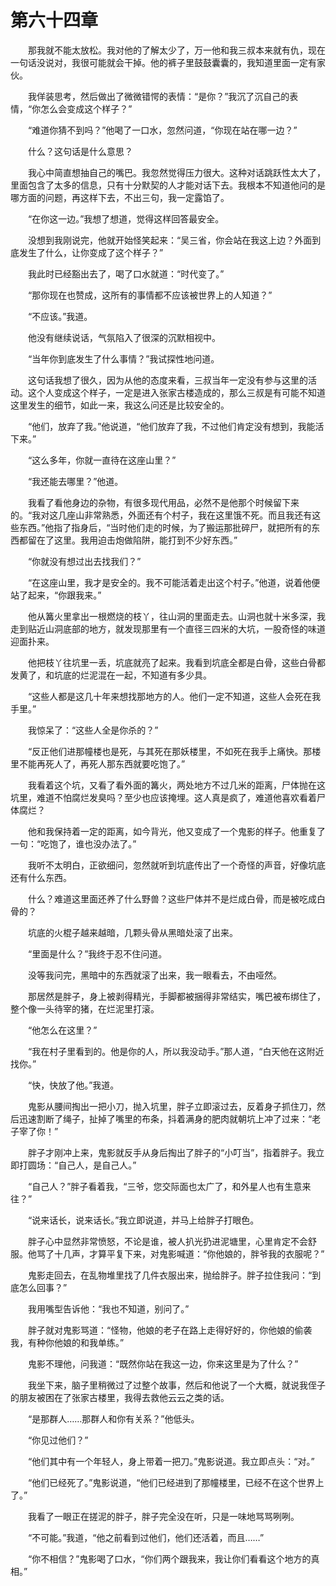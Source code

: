 # 第六十四章


　　那我就不能太放松。我对他的了解太少了，万一他和我三叔本来就有仇，现在一句话没说对，我很可能就会干掉。他的裤子里鼓鼓囊囊的，我知道里面一定有家伙。

　　我佯装思考，然后做出了微微错愕的表情：“是你？”我沉了沉自己的表情，“你怎么会变成这个样子？”

　　“难道你猜不到吗？”他喝了一口水，忽然问道，“你现在站在哪一边？”

　　什么？这句话是什么意思？

　　我心中简直想抽自己的嘴巴。我忽然觉得压力很大。这种对话跳跃性太大了，里面包含了太多的信息，只有十分默契的人才能对话下去。我根本不知道他问的是哪方面的问题，再这样下去，不出三句，我一定露馅了。

　　“在你这一边。”我想了想道，觉得这样回答最安全。

　　没想到我刚说完，他就开始怪笑起来：“吴三省，你会站在我这上边？外面到底发生了什么，让你变成了这个样子？”

　　我此时已经豁出去了，喝了口水就道：“时代变了。”

　　“那你现在也赞成，这所有的事情都不应该被世界上的人知道？”

　　“不应该。”我道。

　　他没有继续说话，气氛陷入了很深的沉默相视中。

　　“当年你到底发生了什么事情？”我试探性地问道。

　　这句话我想了很久，因为从他的态度来看，三叔当年一定没有参与这里的活动。这个人变成这个样子，一定是进入张家古楼造成的，那么三叔是有可能不知道这里发生的细节，如此一来，我这么问还是比较安全的。

　　“他们，放弃了我。”他说道，“他们放弃了我，不过他们肯定没有想到，我能活下来。”

　　“这么多年，你就一直待在这座山里？”

　　“我还能去哪里？”他道。

　　我看了看他身边的杂物，有很多现代用品，必然不是他那个时候留下来的。“我对这几座山非常熟悉，外面还有个村子，我在这里饿不死。而且我还有这些东西。”他指了指身后，“当时他们走的时候，为了搬运那批碎尸，就把所有的东西都留在了这里。我用迫击炮做陷阱，能打到不少好东西。”

　　“你就没有想过出去找我们？”

　　“在这座山里，我才是安全的。我不可能活着走出这个村子。”他道，说着他便站了起来，“你跟我来。”

　　他从篝火里拿出一根燃烧的枝丫，往山洞的里面走去。山洞也就十米多深，我走到贴近山洞底部的地方，就发现那里有一个直径三四米的大坑，一股奇怪的味道迎面扑来。

　　他把枝丫往坑里一丢，坑底就亮了起来。我看到坑底全都是白骨，这些白骨都发黄了，和坑底的烂泥混在一起，不知道有多少具。

　　“这些人都是这几十年来想找那地方的人。他们一定不知道，这些人会死在我手里。”

　　我惊呆了：“这些人全是你杀的？”

　　“反正他们进那幢楼也是死，与其死在那妖楼里，不如死在我手上痛快。那楼里不能再死人了，再死人那东西就要吃饱了。”

　　我看着这个坑，又看了看外面的篝火，两处地方不过几米的距离，尸体抛在这坑里，难道不怕腐烂发臭吗？至少也应该掩埋。这人真是疯了，难道他喜欢看着尸体腐烂？

　　他和我保持着一定的距离，如今背光，他又变成了一个鬼影的样子。他重复了一句：“吃饱了，谁也没办法了。”

　　我听不太明白，正欲细问，忽然就听到坑底传出了一个奇怪的声音，好像坑底还有什么东西。

　　什么？难道这里面还养了什么野兽？这些尸体并不是烂成白骨，而是被吃成白骨的？

　　坑底的火棍子越来越暗，几颗头骨从黑暗处滚了出来。

　　“里面是什么？”我终于忍不住问道。

　　没等我问完，黑暗中的东西就滚了出来，我一眼看去，不由哑然。

　　那居然是胖子，身上被剥得精光，手脚都被捆得非常结实，嘴巴被布绑住了，整个像一头待宰的猪，在烂泥里打滚。

　　“他怎么在这里？”

　　“我在村子里看到的。他是你的人，所以我没动手。”那人道，“白天他在这附近找你。”

　　“快，快放了他。”我道。

　　鬼影从腰间掏出一把小刀，抛入坑里，胖子立即滚过去，反着身子抓住刀，然后迅速割断了绳子，扯掉了嘴里的布条，抖着满身的肥肉就朝坑上冲了过来：“老子宰了你！”

　　胖子才刚冲上来，鬼影就反手从身后掏出了胖子的“小叮当”，指着胖子。我立即打圆场：“自己人，是自己人。”

　　“自己人？”胖子看着我，“三爷，您交际面也太广了，和外星人也有生意来往？”

　　“说来话长，说来话长。”我立即说道，并马上给胖子打眼色。

　　胖子心中显然非常愤怒，不论是谁，被人扒光扔进泥塘里，心里肯定不会舒服。他骂了十几声，才算平复下来，对鬼影喊道：“你他娘的，胖爷我的衣服呢？”

　　鬼影走回去，在乱物堆里找了几件衣服出来，抛给胖子。胖子拉住我问：“到底怎么回事？”

　　我用嘴型告诉他：“我也不知道，别问了。”

　　胖子就对鬼影骂道：“怪物，他娘的老子在路上走得好好的，你他娘的偷袭我，有种你他娘的和我单练。”

　　鬼影不理他，问我道：“既然你站在我这一边，你来这里是为了什么？”

　　我坐下来，脑子里稍微过了过整个故事，然后和他说了一个大概，就说我侄子的朋友被困在了张家古楼里，我得去救他云云之类的话。

　　“是那群人……那群人和你有关系？”他低头。

　　“你见过他们？”

　　“他们其中有一个年轻人，身上带着一把刀。”鬼影说道。我立即点头：“对。”

　　“他们已经死了。”鬼影说道，“他们已经进到了那幢楼里，已经不在这个世界上了。”

　　我看了一眼正在搓泥的胖子，胖子完全没在听，只是一味地骂骂咧咧。

　　“不可能。”我道，“他之前看到过他们，他们还活着，而且……”

　　“你不相信？”鬼影喝了口水，“你们两个跟我来，我让你们看看这个地方的真相。”

